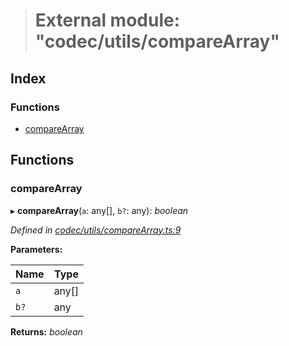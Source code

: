 > # External module: "codec/utils/compareArray"

## Index

### Functions

* [compareArray](_codec_utils_comparearray_.md#comparearray)

## Functions

###  compareArray

▸ **compareArray**(`a`: any[], `b?`: any): *boolean*

*Defined in [codec/utils/compareArray.ts:9](https://github.com/polkadot-js/api/blob/66ab3ac/packages/types/src/codec/utils/compareArray.ts#L9)*

**Parameters:**

Name | Type |
------ | ------ |
`a` | any[] |
`b?` | any |

**Returns:** *boolean*